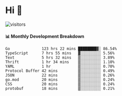 # Hi 👋
 
![visitors](https://visitor-badge.glitch.me/badge?page_id=sorcererxw.sorcererx)

#### 📊 Monthly Development Breakdown

<!--START_SECTION:waka-->
```text
Go              123 hrs 22 mins ████████▓░ 86.54%
TypeScript      7 hrs 55 mins   ▓░░░░░░░░░ 5.56%
Text            5 hrs 32 mins   ▒░░░░░░░░░ 3.89%
Thrift          1 hr 34 mins    ▒░░░░░░░░░ 1.10%
YAML            1 hr            ▒░░░░░░░░░ 0.70%
Protocol Buffer 42 mins         ▒░░░░░░░░░ 0.49%
JSON            22 mins         ▒░░░░░░░░░ 0.26%
go.mod          20 mins         ▒░░░░░░░░░ 0.24%
CSS             20 mins         ▒░░░░░░░░░ 0.24%
protobuf        18 mins         ▒░░░░░░░░░ 0.21%
```
<!--END_SECTION:waka-->
